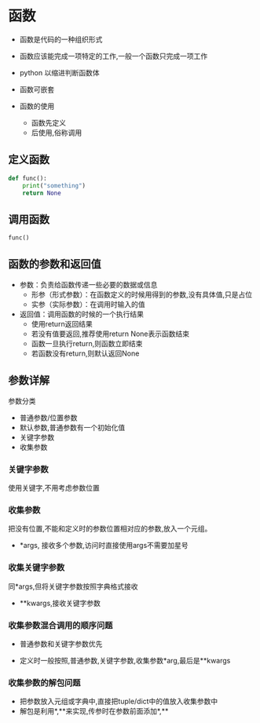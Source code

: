 # 函数

* 函数是代码的一种组织形式

* 函数应该能完成一项特定的工作,一般一个函数只完成一项工作
* python 以缩进判断函数体
* 函数可嵌套
* 函数的使用
  * 函数先定义
  * 后使用,俗称调用

## 定义函数

```python
def func():
    print("something")
    return None
```

## 调用函数

```python
func()
```

## 函数的参数和返回值

* 参数：负责给函数传递一些必要的数据或信息
  * 形参（形式参数）：在函数定义的时候用得到的参数,没有具体值,只是占位
  * 实参（实际参数）：在调用时输入的值
* 返回值：调用函数的时候的一个执行结果
  * 使用return返回结果
  * 若没有值要返回,推荐使用return None表示函数结束
  * 函数一旦执行return,则函数立即结束
  * 若函数没有return,则默认返回None

## 参数详解

参数分类

* 普通参数/位置参数
* 默认参数,普通参数有一个初始化值
* 关键字参数
* 收集参数

### 关键字参数

使用关键字,不用考虑参数位置

### 收集参数

把没有位置,不能和定义时的参数位置相对应的参数,放入一个元组。

* *args, 接收多个参数,访问时直接使用args不需要加星号

### 收集关键字参数

同*args,但将关键字参数按照字典格式接收

* **kwargs,接收关键字参数

### 收集参数混合调用的顺序问题

* 普通参数和关键字参数优先

* 定义时一般按照,普通参数,关键字参数,收集参数*arg,最后是**kwargs

### 收集参数的解包问题

* 把参数放入元组或字典中,直接把tuple/dict中的值放入收集参数中
* 解包是利用\*,\*\*来实现,传参时在参数前面添加\*,\*\*
